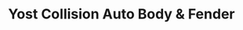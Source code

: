 ---
title: "Yost Collision Auto Body & Fender"
url: /wyandotte/yost-collision-auto-body-and-fender-fort-street/
shop: car repair
---